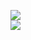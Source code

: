 [![](https://img.shields.io/badge/Made%20With-Github%20Spray-lightgrey.svg?style=for-the-badge&logo=github)](https://github.com/Annihil/github-spray#15141)  
[![](https://i.imgur.com/2DrTn0Z.gif)](https://github.com/Annihil/github-spray)